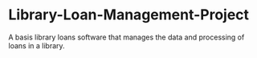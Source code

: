 # Library-Loan-Management-Project
A basis library loans software that manages the data and processing of loans in a library.
